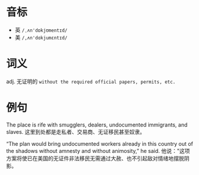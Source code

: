 # 音标

- 英 `/ˌʌn'dɒkjʊmentɪd/`
- 美 `/,ʌn'dɑkjumɛntɪd/`

# 词义

adj. 无证明的
`without the required official papers, permits, etc.`

# 例句

The place is rife with smugglers, dealers, undocumented immigrants, and slaves.
这里到处都是走私者、交易商、无证移民甚至奴隶。

“The plan would bring undocumented workers already in this country out of the shadows without amnesty and without animosity,” he said.
他说："这项方案将使已在美国的无证件非法移民无需通过大赦、也不引起敌对情绪地摆脱阴影。


